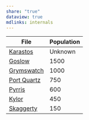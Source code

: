 ```yaml
---
share: "true"
dataview: true
mdlinks: internals
---
```


| File                                                                        | Population |
| --------------------------------------------------------------------------- | ---------- |
| [Karastos](../../Maps%20&%20Geography/Cities%20&%20Towns/Karastos/index.md)          | Unknown    |
| [Goslow](../../Maps%20&%20Geography/Cities%20&%20Towns/Goslow/index.md)                | 1500       |
| [Grymswatch](../../Maps%20&%20Geography/Cities%20&%20Towns/Grymswatch/index.md)    | 1000       |
| [Port Quartz](../../Maps%20&%20Geography/Cities%20&%20Towns/Port%20Quartz/index.md) | 750        |
| [Pyrris](../../Maps%20&%20Geography/Cities%20&%20Towns/Pyrris/index.md)                | 600        |
| [Kylor](../../Maps%20&%20Geography/Cities%20&%20Towns/Kylor/index.md)                   | 450        |
| [Skaggerty](../../Maps%20&%20Geography/Cities%20&%20Towns/Skaggerty/index.md)       | 150        |
